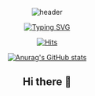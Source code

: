 <div align="center">

![header](https://capsule-render.vercel.app/api?type=waving&color=71d992&height=300&section=header&text=Hi,%20I'm%20Jieun!&fontSize=80)

[![Typing SVG](https://readme-typing-svg.demolab.com?font=Fira+Code&weight=600&duration=4000&pause=1000&color=5BCF8E&center=true&vCenter=true&random=true&width=435&lines=Java+%26+Python+Back-end+Developer)](https://git.io/typing-svg)

[![Hits](https://hits.seeyoufarm.com/api/count/incr/badge.svg?url=https%3A%2F%2Fgithub.com%2Fdoh3e%2Fhit-counter&count_bg=%23CBCBCB&title_bg=%237EDD83&icon=leaflet.svg&icon_color=%23FFFFFF&title=hits&edge_flat=false)](https://hits.seeyoufarm.com)

[![Anurag's GitHub stats](https://github-readme-stats.vercel.app/api?username=doh3e&show_icons=true&theme=merko)](https://github.com/anuraghazra/github-readme-stats)


## Hi there 👋

<!--
**doh3e/doh3e** is a ✨ _special_ ✨ repository because its `README.md` (this file) appears on your GitHub profile.

Here are some ideas to get you started:

- 🔭 I’m currently working on ...
- 🌱 I’m currently learning ...
- 👯 I’m looking to collaborate on ...
- 🤔 I’m looking for help with ...
- 💬 Ask me about ...
- 📫 How to reach me: ...
- 😄 Pronouns: ...
- ⚡ Fun fact: ...
-->


</div>
